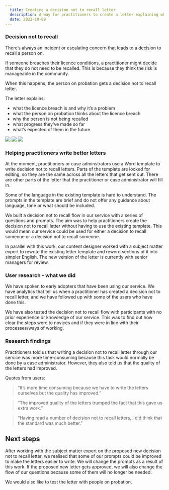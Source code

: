 ```yaml
---
  title: Creating a decision not to recall letter
  description: A way for practitioners to create a letter explaining why they’ve decided not to recall a person on probation
  date: 2022-10-09
---
```


### Decision not to recall
There’s always an incident or escalating concern that leads to a decision to recall a person on.  

If someone breaches their licence conditions, a practitioner might decide that they do not need to be recalled. This is because they think the risk is manageable in the community. 

When this happens, the person on probation gets a decision not to recall letter.

The letter explains:
* what the licence breach is and why it’s a problem
* what the person on probation thinks about the licence breach
* why the person is not being recalled
* what progress they’ve made so far
* what’s expected of them in the future

<img src="/dntr/tasklist-dntr.png"/>
<img src="/dntr/letterQs.png"/>
<img src="/dntr/appt.png"/>

### Helping practitioners write better letters
At the moment, practitioners or case adminstrators use a Word template to write decision not to recall letters. Parts of the template are locked for editing, so they are the same across all the letters that get sent out. There are other parts of the letter that the practitioner or case administrator will fill in.

Some of the language in the existing template is hard to understand. The prompts in the template are brief and do not offer any guidance about language, tone or what should be included.

We built a decision not to recall flow in our service with a series of questions and prompts. The aim was to help practitioners create the decision not to recall letter without having to use the existing template. This would mean our service could be used for either a decision to recall someone or a decision not to recall someone.

In parallel with this work, our content designer worked with a subject matter expert to rewrite the existing letter template and reword sections of it into simpler English. The new version of the letter is currently with senior managers for review.

### User research - what we did
We have spoken to early adopters that have been using our service. We have analytics that tell us when a practitioner has created a decision not to recall letter, and we have followed up with some of the users who have done this. 

We have also tested the decision not to recall flow with participants with no prior experience or knowledge of our service. This was to find out how clear the steps were to novices and if they were in line with their processes/ways of working. 

### Research findings
Practitioners told us that writing a decision not to recall letter through our service was more time-consuming because this task would normally be done by a case administrator. However, they also told us that the quality of the letters had improved. 

Quotes from users:

> “It’s more time consuming because we have to write the letters ourselves but the quality has improved.”

> “The improved quality of the letters trumped the fact that this gave us extra work.”

> “Having read a number of decision not to recall letters, I did think that the standard was much better.”

## Next steps
After working with the subject matter expert on the proposed new decision not to recall letter, we realised that some of our prompts could be improved to make the letters easier to write. We will change the prompts as a result of this work. If the proposed new letter gets approved, we will also change the flow of our questions because some of them will no longer be needed.

We would also like to test the letter with people on probation.


